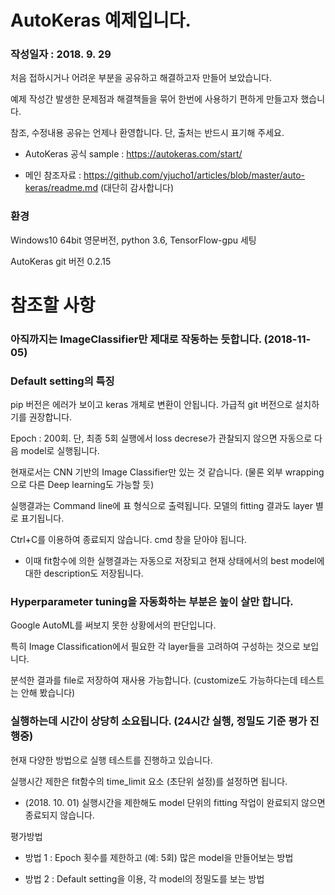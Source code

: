 # AutoKeras 예제입니다.

### 작성일자 : 2018. 9. 29

처음 접하시거나 어려운 부분을 공유하고 해결하고자 만들어 보았습니다.

예제 작성간 발생한 문제점과 해결책들을 묶어 한번에 사용하기 편하게 만들고자 했습니다.

참조, 수정내용 공유는 언제나 환영합니다. 단, 출처는 반드시 표기해 주세요.

- AutoKeras 공식 sample : https://autokeras.com/start/

- 메인 참조자료 : https://github.com/yjucho1/articles/blob/master/auto-keras/readme.md (대단히 감사합니다)


### 환경

Windows10 64bit 영문버전, python 3.6, TensorFlow-gpu 세팅

AutoKeras git 버전 0.2.15


# 참조할 사항

### 아직까지는 ImageClassifier만 제대로 작동하는 듯합니다. (2018-11-05)

### Default setting의 특징

pip 버전은 에러가 보이고 keras 개체로 변환이 안됩니다. 가급적 git 버전으로 설치하기를 권장합니다.

Epoch : 200회. 단, 최종 5회 실행에서 loss decrese가 관찰되지 않으면 자동으로 다음 model로 실행됩니다.

현재로서는 CNN 기반의 Image Classifier만 있는 것 같습니다. (물론 외부 wrapping으로 다른 Deep learning도 가능할 듯)

실행결과는 Command line에 표 형식으로 출력됩니다. 모델의 fitting 결과도 layer 별로 표기됩니다.

Ctrl+C를 이용하여 종료되지 않습니다. cmd 창을 닫아야 됩니다.

- 이때 fit함수에 의한 실행결과는 자동으로 저장되고 현재 상태에서의 best model에 대한 description도 저장됩니다.


### Hyperparameter tuning을 자동화하는 부분은 높이 살만 합니다.

Google AutoML를 써보지 못한 상황에서의 판단입니다.

특히 Image Classification에서 필요한 각 layer들을 고려하여 구성하는 것으로 보입니다.

분석한 결과를 file로 저장하여 재사용 가능합니다. (customize도 가능하다는데 테스트는 안해 봤습니다)


### 실행하는데 시간이 상당히 소요됩니다. (24시간 실행, 정밀도 기준 평가 진행중)

현재 다양한 방법으로 실행 테스트를 진행하고 있습니다.

실행시간 제한은 fit함수의 time_limit 요소 (초단위 설정)를 설정하면 됩니다.

- (2018. 10. 01) 실행시간을 제한해도 model 단위의 fitting 작업이 완료되지 않으면 종료되지 않습니다.

평가방법

- 방법 1 : Epoch 횟수를 제한하고 (예: 5회) 많은 model을 만들어보는 방법

- 방법 2 : Default setting을 이용, 각 model의 정밀도를 보는 방법

